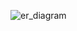 ![er_diagram](https://user-images.githubusercontent.com/67749566/224601207-47c1ba64-be50-470a-ac87-ab44a96c2627.png)
